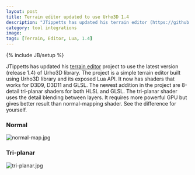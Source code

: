 ```yaml
---
layout: post
title: Terrain editor updated to use Urho3D 1.4
description: "JTippetts has updated his terrain editor (https://github.com/JTippetts/U3DTerrainEditor) project to use the latest version (release 1.4) of Urho3D library."
category: tool integrations
image:
tags: [Terrain, Editor, Lua, 1.4]
---
```

{% include JB/setup %}

JTippetts has updated his [terrain editor](https://github.com/JTippetts/U3DTerrainEditor) project to use the latest version (release 1.4) of Urho3D library. The project is a simple terrain editor built using Urho3D library and its exposed Lua API. It now has shaders that works for D3D9, D3D11 and GLSL. The newest addition in the project are 8-detail tri-planar shaders for both HLSL and GLSL. The tri-planar shader uses the detail blending between layers. It requires more powerful GPU but gives better result than normal-mapping shader. See the difference for yourself.

### Normal
![normal-map.jpg](https://i.imgur.com/Ke9XpqB.jpg)

### Tri-planar
![tri-planar.jpg](https://i.imgur.com/YgW1ORr.jpg)

